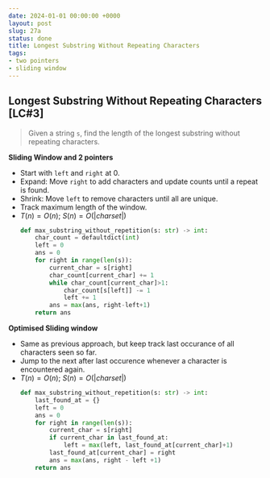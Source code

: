 ```yaml
---
date: 2024-01-01 00:00:00 +0000
layout: post
slug: 27a
status: done
title: Longest Substring Without Repeating Characters
tags:
- two pointers
- sliding window
---
```


## Longest Substring Without Repeating Characters [LC#3]
> Given a string `s`, find the length of the longest substring without repeating characters.


**Sliding Window and 2 pointers**
- Start with `left` and `right` at 0.
- Expand: Move `right` to add characters and update counts until a repeat is found.
- Shrink: Move `left` to remove characters until all are unique.
- Track maximum length of the window.
- $T(n) = O(n)$; $S(n) = O(|char set|)$
    ```python
    def max_substring_without_repetition(s: str) -> int:
        char_count = defaultdict(int)
        left = 0
        ans = 0
        for right in range(len(s)):
            current_char = s[right]
            char_count[current_char] += 1 
            while char_count[current_char]>1:
                char_count[s[left]] -= 1 
                left += 1
            ans = max(ans, right-left+1)
        return ans
    ```
**Optimised Sliding window**
- Same as previous approach, but keep track last occurance of all characters seen so far.
- Jump to the next after last occurence whenever a character is encountered again.
- $T(n) = O(n)$; $S(n) = O(|char set|)$
    ```python
    def max_substring_without_repetition(s: str) -> int:
        last_found_at = {}
        left = 0
        ans = 0
        for right in range(len(s)):
            current_char = s[right]
            if current_char in last_found_at:
                left = max(left, last_found_at[current_char]+1)
            last_found_at[current_char] = right
            ans = max(ans, right - left +1)
        return ans
    ```
